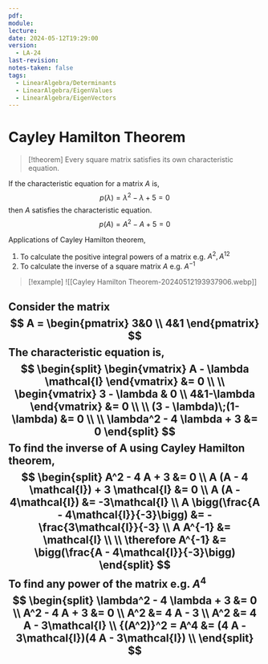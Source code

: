 ```yaml
---
pdf: 
module: 
lecture: 
date: 2024-05-12T19:29:00
version:
  - LA-24
last-revision: 
notes-taken: false
tags:
  - LinearAlgebra/Determinants
  - LinearAlgebra/EigenValues
  - LinearAlgebra/EigenVectors
---
```

# Cayley Hamilton Theorem
> [!theorem] 
> Every square matrix satisfies its own characteristic equation.

If the characteristic equation for a matrix $A$ is,
$$
p(\lambda) = \lambda^2 - \lambda + 5 = 0
$$
then $A$ satisfies the characteristic equation.
$$
p(A) = A^2 - A + 5 = 0
$$

Applications of Cayley Hamilton theorem,
1. To calculate the positive integral powers of a matrix e.g. $A^2, A^{12}$
2. To calculate the inverse of a square matrix $A$ e.g. $A^{-1}$

> [!example] 
![[Cayley Hamilton Theorem-20240512193937906.webp]]

Consider the matrix
$$
A = \begin{pmatrix}
3&0 \\
4&1
\end{pmatrix}
$$
The characteristic equation is,
$$
\begin{split}
\begin{vmatrix}
A - \lambda \mathcal{I}
\end{vmatrix} &= 0 \\ \\
\begin{vmatrix}
3 - \lambda & 0 \\
4&1-\lambda 
\end{vmatrix} &= 0 \\ \\
(3 - \lambda)\;(1-\lambda) &= 0 \\ \\
\lambda^2 - 4 \lambda + 3 &= 0
\end{split}
$$
To find the inverse of A using Cayley Hamilton theorem,
$$
\begin{split}
A^2 - 4 A + 3  &= 0 \\
A (A - 4 \mathcal{I}) + 3 \mathcal{I} &= 0 \\
A (A - 4\mathcal{I}) &= -3\mathcal{I} \\
A \bigg(\frac{A - 4\mathcal{I}}{-3}\bigg) &= -\frac{3\mathcal{I}}{-3} \\
A A^{-1} &= \mathcal{I} \\ \\
\therefore A^{-1} &= \bigg(\frac{A - 4\mathcal{I}}{-3}\bigg)
\end{split}
$$
To find any power of the matrix e.g. $A^4$
$$
\begin{split}
\lambda^2 - 4 \lambda + 3 &= 0 \\
A^2 - 4 A + 3 &= 0 \\
A^2 &= 4 A - 3 \\
A^2 &= 4 A - 3\mathcal{I} \\
{(A^2)}^2 = A^4 &= (4 A - 3\mathcal{I})(4 A - 3\mathcal{I}) \\
\end{split}
$$
---
